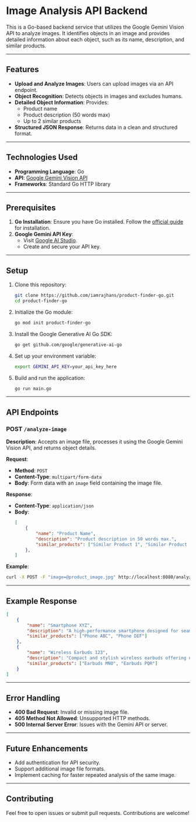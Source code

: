 # Image Analysis API Backend

This is a Go-based backend service that utilizes the Google Gemini Vision API to analyze images. It identifies objects in an image and provides detailed information about each object, such as its name, description, and similar products.

---

## Features

- **Upload and Analyze Images**: Users can upload images via an API endpoint.
- **Object Recognition**: Detects objects in images and excludes humans.
- **Detailed Object Information**: Provides:
  - Product name
  - Product description (50 words max)
  - Up to 2 similar products
- **Structured JSON Response**: Returns data in a clean and structured format.

---

## Technologies Used

- **Programming Language**: Go
- **API**: [Google Gemini Vision API](https://ai.google.dev/gemini-api/docs/vision?lang=go)
- **Frameworks**: Standard Go HTTP library

---

## Prerequisites

1. **Go Installation**: Ensure you have Go installed. Follow the [official guide](https://golang.org/doc/install) for installation.
2. **Google Gemini API Key**:
   - Visit [Google AI Studio](https://aistudio.google.com/).
   - Create and secure your API key.

---

## Setup

1. Clone this repository:
   ```bash
   git clone https://github.com/iamrajhans/product-finder-go.git
   cd product-finder-go
   ```

2. Initialize the Go module:
   ```bash
   go mod init product-finder-go
   ```

3. Install the Google Generative AI Go SDK:
   ```bash
   go get github.com/google/generative-ai-go
   ```

4. Set up your environment variable:
   ```bash
   export GEMINI_API_KEY=your_api_key_here
   ```

5. Build and run the application:
   ```bash
   go run main.go
   ```

---

## API Endpoints

### POST `/analyze-image`

**Description**: Accepts an image file, processes it using the Google Gemini Vision API, and returns object details.

**Request**:
- **Method**: `POST`
- **Content-Type**: `multipart/form-data`
- **Body**: Form data with an `image` field containing the image file.

**Response**:
- **Content-Type**: `application/json`
- **Body**:
  ```json
  [
      {
          "name": "Product Name",
          "description": "Product description in 50 words max.",
          "similar_products": ["Similar Product 1", "Similar Product 2"]
      },
  ]
  ```

**Example**:
```bash
curl -X POST -F "image=@product_image.jpg" http://localhost:8080/analyze-image
```

---

## Example Response

```json
[
    {
        "name": "Smartphone XYZ",
        "description": "A high-performance smartphone designed for seamless multitasking and superior camera quality.",
        "similar_products": ["Phone ABC", "Phone DEF"]
    },
    {
        "name": "Wireless Earbuds 123",
        "description": "Compact and stylish wireless earbuds offering noise cancellation and excellent sound clarity.",
        "similar_products": ["Earbuds MNO", "Earbuds PQR"]
    }
]
```

---

## Error Handling

- **400 Bad Request**: Invalid or missing image file.
- **405 Method Not Allowed**: Unsupported HTTP methods.
- **500 Internal Server Error**: Issues with the Gemini API or server.

---

## Future Enhancements

- Add authentication for API security.
- Support additional image file formats.
- Implement caching for faster repeated analysis of the same image.

---

## Contributing

Feel free to open issues or submit pull requests. Contributions are welcome!
